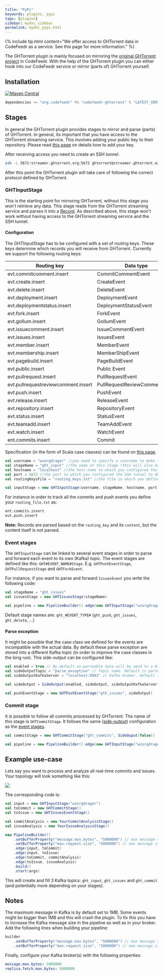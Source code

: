 ```yaml
---
title: "PyPi"
keywords: plugins, pypi
tags: [plugins]
sidebar: mydoc_sidebar
permalink: mydoc_pypi.html
---
```

{% include tip.html content="We offer access to GHTorrent data in CodeFeedr as a service. See this page for more information." %}

The GHTorrent plugin is mainly focused on mirroring the [original GHTorrent project](http://www.ghtorrent.org/) in CodeFeedr.
With the help of the GHTorrent plugin you can either hook into our CodeFeedr service or mirror (parts of) GHTorrent yourself.

## Installation
[![Maven Central](https://maven-badges.herokuapp.com/maven-central/org.codefeedr/codefeedr-core_2.12/badge.svg)](https://maven-badges.herokuapp.com/maven-central/org.codefeedr/codefeedr-core_2.12)
```scala
dependencies += "org.codefeedr" %% "codefeedr-ghtorrent" % "LATEST_VERSION"
``` 


## Stages
In general the GHTorrent plugin provides stages to mirror and parse (parts) of GHTorrent. In general, its important that you have access to the GHTorrent streaming service. This involves adding your public key to their repository. Please read [this page](http://ghtorrent.org/services.html) on details how to add your key.

After receiving access you need to create an SSH tunnel:
```bash
ssh -L 5672:streamer.ghtorrent.org:5672 ghtorrent@streamer.ghtorrent.org
```

After this point the GHTorrent plugin will take care of following the correct protocol defined by GHTorrent.

### GHTInputStage
This is the starting point for mirroring GHTorrent, without this stage you won't retrieve any data. This stage reads from the GHTorrent streaming service and parses it into a [Record](mydoc_ghtorrentspec.html#%0Aghtorrent-related%0A).
As described above, this stage won't work without having access to the GHTorrent streaming service and the SSH tunnel. 

#### Configuration
The GHTInputStage has to be configured with a set of routing keys. These keys determine which records you will receive from GHTorrent. Currently we support the following routing keys:

| Routing key | Data type |
|-------|--------|
| evt.commitcomment.insert | CommitCommentEvent |
| evt.create.insert | CreateEvent |
| evt.delete.insert | DeleteEvent  |
| evt.deployment.insert | DeploymentEvent |
| evt.deploymentstatus.insert | DeploymentStatusEvent |
| evt.fork.insert | ForkEvent |
| evt.gollum.insert | GollumEvent |
| evt.issuecomment.insert | IssueCommentEvent |
| evt.issues.insert | IssuesEvent |
| evt.member.insert | MemberEvent |
| evt.membership.insert | MemberShipEvent |
| evt.pagebuild.insert | PageBuildEvent |
| evt.public.insert | Public Event |
| evt.pullrequest.insert | PullRequestEvent |
| evt.pullrequestreviewcomment.insert | PullRequestReviewCommentEvent |
| evt.push.insert | PushEvent |
| evt.release.insert | ReleaseEvent |
| evt.repository.insert | RepositoryEvent |
| evt.status.insert | StatusEvent |
| evt.teamadd.insert | TeamAddEvent |
| evt.watch.insert | WatchEvent |
| ent.commits.insert | Commit |

Specification (in the form of Scala case classes) can be found on [this page](mydoc_ghtorrentspec.html).
  
```scala
val username = "wzorgdrager" //you need to specify a username to make the connection to GHTorrent streaming service unique. There is no default. 
val stageName = "ght_input" //the name of this stage (this will also be the name of topic in Kafka). Default is ght_input.
val hostname = "localhost" //the host-name to which you configured the SSH tunnel to GHTorrent. Default is localhost.
val port = 5672 //the port to which you configured the SSH tunnel to GHTorrent. Default is 5672.
val routingKeysFile = "routing_keys.txt" //the file in which you defined your routing keys (\n separated). Default is routing_keys.txt.

val inputStage = new GHTInputStage(username, stageName, hostname, port, routingKeysFile)
```

For instance in order to track all the commits and push events you define your `routing_file.txt` as:
```txt
ent.commits.insert
evt.push.insert
```

**Note:** Records are parsed based on the `routing_key` and its `content`, but the content itself is not parsed.
### Event stages
The `GHTInputStage` can be linked to several event stages in order to parse and forward each event to its own (Kafka) topic.
The event stages are defined like this: `GHT#EVENT_NAME#Stage`. E.g. `GHTPushEventStage`, `GHTPullRequestStage` and `GHTForkEvent`.

For instance, if you want to parse and forward `IssuesEvent` you write the following code:
```scala
val stageName = "ght_issues"
val issuesStage = new GHTIssuesStage(stageName)

val pipeline = new PipelineBuilder().edge(new GHTInputStage("wzorgdrager"), issuesStage).build()
```

Default stage names are: `ght_#EVENT_TYPE#` (`ght_push`, `ght_issues`, `ght_delete`, ...)


#### Parse exception
It might be possible that the case class we defined for the events are incompatible with the actual data. 
By default these parse exception are stored into a different Kafka topic (in order to improve the case classes in the long run).
This side-output can be configured like:

```scala
val enabled = true // By default un-parseable data will be send to a Kafka topic. If disabled, the records will just be ignored.
val sideOutputTopic = "parse_exception" // Topic name. Default is parse_exception.
val sideOutputKafkaServer = "localhost:9092" // Kafka broker. Default is localhost:9092.

val sideOutput = SideOutput(enabled, sideOutput, sideOutputKafkaServer)

val pushEventStage = new GHTPushEventStage("gth_issues", sideOutput)
```

### Commit stage
It is possible to follow all commits processed by GHTorrent. The name of this stage is `GHTCommitStage`. It follows the same ([side-output](#parse-exception)) configuration as the [event stages](#event-stages).

```scala
val commitStage = new GHTCommitStage("ght_commits", SideOuput(false))

val pipeline = new PipelineBuilder().edge(new GHTInputStage("wzorgdrager"), commitStage).build()
```


## Example use-case

Lets say you want to process and analyze all real-time commits and issues. Your topology will look something like this:

![](/images/topology_ght.png) 

The corresponding code is:

```scala
val input = new GHTInputStage("wzorgdrager")
val toCommit = new GHTCommitStage()
val toIssue = new GHTIssuesEventStage()

val commitAnalysis = new YourCommitAnalysisStage()
val issueAnalysis = new YourIssueAnalysisStage()

new PipelineBuilder()
    .setBufferProperty("message.max.bytes", "5000000") // max message size is 5mb
    .setBufferProperty("max.request.size", "5000000") // max message size is 5 mb
    .edge(input, toCommit)
    .edge(input, toIssue)
    .edge(toCommit, commitAnalysis)
    .edge(toIssue, issueAnalysis)
    .build()
    .start(args)
```
This will create and fill 3 Kafka topics: `ght_input`, `ght_issues` and `ght_commit` (and potentially more depending on your stages).

## Notes
The maximum message in Kafka is by default set to 1MB. Some events might be bigger than 1MB and this will crash the plugin. 
To fix this you have to increase the Kafka message size in the pipeline as well as in your broker.
Add the following lines when building your pipeline:
```scala
builder
    .setBufferProperty("message.max.bytes", "5000000") // max message size is 5mb
    .setBufferProperty("max.request.size", "5000000") // max message size is 5 mb
```

Finally, configure your Kafka broker(s) with the following properties:
```yml
message.max.bytes: 5000000
replica.fetch.max.bytes: 5000000
```